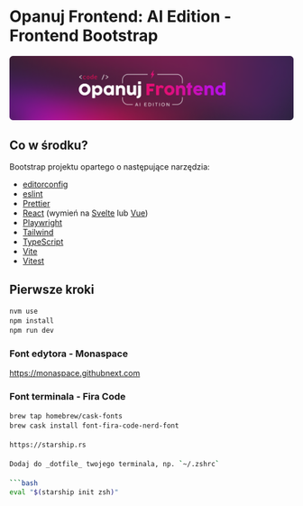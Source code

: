 # Opanuj Frontend: AI Edition - Frontend Bootstrap

![](./_resources/img/header.png)

## Co w środku?

Bootstrap projektu opartego o następujące narzędzia:

- [editorconfig](https://editorconfig.org/)
- [eslint](https://eslint.org/)
- [Prettier](https://prettier.io/)
- [React](https://www.npmjs.com/package/@vitejs/plugin-react) (wymień na [Svelte](https://www.npmjs.com/package/@sveltejs/vite-plugin-svelte) lub [Vue](https://www.npmjs.com/package/@vitejs/plugin-vue))
- [Playwright](https://playwright.dev)
- [Tailwind](https://tailwindui.com/)
- [TypeScript](https://www.typescriptlang.org/)
- [Vite](https://vite.dev/)
- [Vitest](https://vitest.dev/)

## Pierwsze kroki

```bash
nvm use
npm install
npm run dev
```


### Font edytora - Monaspace

https://monaspace.githubnext.com

### Font terminala - Fira Code

```bash
brew tap homebrew/cask-fonts
brew cask install font-fira-code-nerd-font

https://starship.rs

Dodaj do _dotfile_ twojego terminala, np. `~/.zshrc`

```bash
eval "$(starship init zsh)"
```
